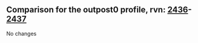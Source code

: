 ## Comparison for the outpost0 profile, rvn: [2436](https://github.com/PRO100KatYT/FortniteProfileRevisions/tree/main/profiles/outpost0/2436%20outpost0.json)-[2437](https://github.com/PRO100KatYT/FortniteProfileRevisions/tree/main/profiles/outpost0/2437%20outpost0.json)

No changes
